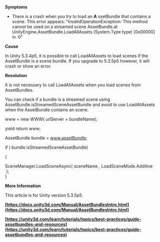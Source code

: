 
        

**Symptoms** 

*   There is a crash when you try to load an  **A** ssetBundle that contains a scene. This error appears: "InvalidOperationException: This method cannot be used on a streamed scene AssetBundle.at UnityEngine.AssetBundle.LoadAllAssets (System.Type type) [0x00000] in <filename unknown>:0"

**Cause** 

In Unity 5.3.4p5, it is possible to call LoadAllAssets to load scenes if the AssetBundle is a scene bundle. If you upgrade to 5.3.5p5 however, it will crash or show an error.

**Resolution** 

It is not necessary to call LoadAllAssets when you load scenes from AssetBundles.

You can check if a bundle is a streamed scene using AssetBundle.isStreamedSceneAssetBundle and avoid to use LoadAllAssets when the AssetBundle contains an scene.

www = new WWW( urlServer + bundleName);

yield return www;

AssetBundle bundle = www.assetBundle;

if ( bundle.isStreamedSceneAssetBundle)

{

SceneManager.LoadSceneAsync( sceneName , LoadSceneMode.Additive  );  
}

**More Information** 

This article is for Unity version 5.3.5p5.

**[https://docs.unity3d.com/Manual/AssetBundlesIntro.html](https://docs.unity3d.com/Manual/AssetBundlesIntro.html)** 

**[https://unity3d.com/learn/tutorials/topics/best-practices/guide-assetbundles-and-resources](https://unity3d.com/learn/tutorials/topics/best-practices/guide-assetbundles-and-resources)** 

      